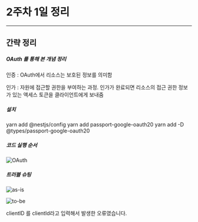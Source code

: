 # 2주차 1일 정리 
---
## 간략 정리
##### OAuth 를 통해 본 개념 정리

인증 : OAuth에서 리소스는 보호된 정보를 의미함

인가 : 자원에 접근할 권한을 부여하는 과정. 인가가 완료되면 리소스의 접근 권한 정보가 있는 액세스 토큰을 클라이언트에게 보내줌

##### 설치 
yarn add @nestjs/config
yarn add passport-google-oauth20
yarn add -D @types/passport-google-oauth20

##### 코드 실행 순서
![OAuth](https://velog.velcdn.com/images/y21zzp/post/7f19f1f7-0f49-4016-a173-d4d699ecfbc4/image.png)

##### 트러블 슈팅
![as-is](https://velog.velcdn.com/images/y21zzp/post/930f2e2b-33c5-45bb-9e9e-44236edc1443/image.png)

![to-be](https://velog.velcdn.com/images/y21zzp/post/d3c3b84d-e10f-47a5-868a-09b71dc46a9d/image.png)

clientID 를 clientId라고 입력해서 발생한 오류였습니다. 
